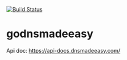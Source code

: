 [![Build Status](https://travis-ci.org/dossif/godnsmadeeasy.svg?branch=master)](https://travis-ci.org/dossif/godnsmadeeasy)

# godnsmadeeasy

Api doc: https://api-docs.dnsmadeeasy.com/